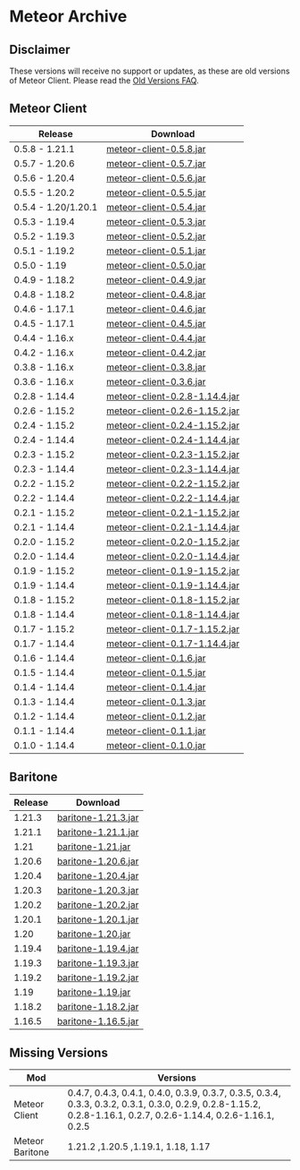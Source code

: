 # Meteor Archive



## Disclaimer

These versions will receive no support or updates, as these are old versions of Meteor Client. Please read the [Old Versions FAQ](https://meteorclient.com/faq/old-versions).

## Meteor Client

| Release             | Download                                                                                                                                   |
|---------------------|--------------------------------------------------------------------------------------------------------------------------------------------|
| 0.5.8 - 1.21.1      | [meteor-client-0.5.8.jar](https://raw.githubusercontent.com/galaxy13-lab/meteor-archive-Meteor-Baritone/master/files/meteor-client/meteor-client-0.5.8.jar)               |
| 0.5.7 - 1.20.6      | [meteor-client-0.5.7.jar](https://raw.githubusercontent.com/galaxy13-lab/meteor-archive-Meteor-Baritone/master/files/meteor-client/meteor-client-0.5.7.jar)               |
| 0.5.6 - 1.20.4      | [meteor-client-0.5.6.jar](https://raw.githubusercontent.com/galaxy13-lab/meteor-archive-Meteor-Baritone/master/files/meteor-client/meteor-client-0.5.6.jar)               |
| 0.5.5 - 1.20.2      | [meteor-client-0.5.5.jar](https://raw.githubusercontent.com/galaxy13-lab/meteor-archive-Meteor-Baritone/master/files/meteor-client/meteor-client-0.5.5.jar)               |
| 0.5.4 - 1.20/1.20.1 | [meteor-client-0.5.4.jar](https://raw.githubusercontent.com/galaxy13-lab/meteor-archive-Meteor-Baritone/master/files/meteor-client/meteor-client-0.5.4.jar)               |
| 0.5.3 - 1.19.4      | [meteor-client-0.5.3.jar](https://raw.githubusercontent.com/galaxy13-lab/meteor-archive-Meteor-Baritone/master/files/meteor-client/meteor-client-0.5.3.jar)               |
| 0.5.2 - 1.19.3      | [meteor-client-0.5.2.jar](https://raw.githubusercontent.com/galaxy13-lab/meteor-archive-Meteor-Baritone/master/files/meteor-client/meteor-client-0.5.2.jar)               |
| 0.5.1 - 1.19.2      | [meteor-client-0.5.1.jar](https://raw.githubusercontent.com/galaxy13-lab/meteor-archive-Meteor-Baritone/master/files/meteor-client/meteor-client-0.5.1.jar)               |
| 0.5.0 - 1.19        | [meteor-client-0.5.0.jar](https://raw.githubusercontent.com/galaxy13-lab/meteor-archive-Meteor-Baritone/master/files/meteor-client/meteor-client-0.5.0.jar)               |
| 0.4.9 - 1.18.2      | [meteor-client-0.4.9.jar](https://raw.githubusercontent.com/galaxy13-lab/meteor-archive-Meteor-Baritone/master/files/meteor-client/meteor-client-0.4.9.jar)               |
| 0.4.8 - 1.18.2      | [meteor-client-0.4.8.jar](https://raw.githubusercontent.com/galaxy13-lab/meteor-archive-Meteor-Baritone/master/files/meteor-client/meteor-client-0.4.8.jar)               |
| 0.4.6 - 1.17.1      | [meteor-client-0.4.6.jar](https://raw.githubusercontent.com/galaxy13-lab/meteor-archive-Meteor-Baritone/master/files/meteor-client/meteor-client-0.4.6.jar)               |
| 0.4.5 - 1.17.1      | [meteor-client-0.4.5.jar](https://raw.githubusercontent.com/galaxy13-lab/meteor-archive-Meteor-Baritone/master/files/meteor-client/meteor-client-0.4.5.jar)               |
| 0.4.4 - 1.16.x      | [meteor-client-0.4.4.jar](https://raw.githubusercontent.com/galaxy13-lab/meteor-archive-Meteor-Baritone/master/files/meteor-client/meteor-client-0.4.4.jar)               |
| 0.4.2 - 1.16.x      | [meteor-client-0.4.2.jar](https://raw.githubusercontent.com/galaxy13-lab/meteor-archive-Meteor-Baritone/master/files/meteor-client/meteor-client-0.4.2.jar)               |
| 0.3.8 - 1.16.x      | [meteor-client-0.3.8.jar](https://raw.githubusercontent.com/galaxy13-lab/meteor-archive-Meteor-Baritone/master/files/meteor-client/meteor-client-0.3.8.jar)               |
| 0.3.6 - 1.16.x      | [meteor-client-0.3.6.jar](https://raw.githubusercontent.com/galaxy13-lab/meteor-archive-Meteor-Baritone/master/files/meteor-client/meteor-client-0.3.6.jar)               |
| 0.2.8 - 1.14.4      | [meteor-client-0.2.8-1.14.4.jar](https://raw.githubusercontent.com/galaxy13-lab/meteor-archive-Meteor-Baritone/master/files/meteor-client/meteor-client-0.2.8-1.14.4.jar) |
| 0.2.6 - 1.15.2      | [meteor-client-0.2.6-1.15.2.jar](https://raw.githubusercontent.com/galaxy13-lab/meteor-archive-Meteor-Baritone/master/files/meteor-client/meteor-client-0.2.6-1.15.2.jar) |
| 0.2.4 - 1.15.2      | [meteor-client-0.2.4-1.15.2.jar](https://raw.githubusercontent.com/galaxy13-lab/meteor-archive-Meteor-Baritone/master/files/meteor-client/meteor-client-0.2.4-1.15.2.jar) |
| 0.2.4 - 1.14.4      | [meteor-client-0.2.4-1.14.4.jar](https://raw.githubusercontent.com/galaxy13-lab/meteor-archive-Meteor-Baritone/master/files/meteor-client/meteor-client-0.2.4-1.14.4.jar) |
| 0.2.3 - 1.15.2      | [meteor-client-0.2.3-1.15.2.jar](https://raw.githubusercontent.com/galaxy13-lab/meteor-archive-Meteor-Baritone/master/files/meteor-client/meteor-client-0.2.3-1.15.2.jar) |
| 0.2.3 - 1.14.4      | [meteor-client-0.2.3-1.14.4.jar](https://raw.githubusercontent.com/galaxy13-lab/meteor-archive-Meteor-Baritone/master/files/meteor-client/meteor-client-0.2.3-1.14.4.jar) |
| 0.2.2 - 1.15.2      | [meteor-client-0.2.2-1.15.2.jar](https://raw.githubusercontent.com/galaxy13-lab/meteor-archive-Meteor-Baritone/master/files/meteor-client/meteor-client-0.2.2-1.15.2.jar) |
| 0.2.2 - 1.14.4      | [meteor-client-0.2.2-1.14.4.jar](https://raw.githubusercontent.com/galaxy13-lab/meteor-archive-Meteor-Baritone/master/files/meteor-client/meteor-client-0.2.2-1.14.4.jar) |
| 0.2.1 - 1.15.2      | [meteor-client-0.2.1-1.15.2.jar](https://raw.githubusercontent.com/galaxy13-lab/meteor-archive-Meteor-Baritone/master/files/meteor-client/meteor-client-0.2.1-1.15.2.jar) |
| 0.2.1 - 1.14.4      | [meteor-client-0.2.1-1.14.4.jar](https://raw.githubusercontent.com/galaxy13-lab/meteor-archive-Meteor-Baritone/master/files/meteor-client/meteor-client-0.2.1-1.14.4.jar) |
| 0.2.0 - 1.15.2      | [meteor-client-0.2.0-1.15.2.jar](https://raw.githubusercontent.com/galaxy13-lab/meteor-archive-Meteor-Baritone/master/files/meteor-client/meteor-client-0.2.0-1.15.2.jar) |
| 0.2.0 - 1.14.4      | [meteor-client-0.2.0-1.14.4.jar](https://raw.githubusercontent.com/galaxy13-lab/meteor-archive-Meteor-Baritone/master/files/meteor-client/meteor-client-0.2.0-1.14.4.jar) |
| 0.1.9 - 1.15.2      | [meteor-client-0.1.9-1.15.2.jar](https://raw.githubusercontent.com/galaxy13-lab/meteor-archive-Meteor-Baritone/master/files/meteor-client/meteor-client-0.1.9-1.15.2.jar) |
| 0.1.9 - 1.14.4      | [meteor-client-0.1.9-1.14.4.jar](https://raw.githubusercontent.com/galaxy13-lab/meteor-archive-Meteor-Baritone/master/files/meteor-client/meteor-client-0.1.9-1.14.4.jar) |
| 0.1.8 - 1.15.2      | [meteor-client-0.1.8-1.15.2.jar](https://raw.githubusercontent.com/galaxy13-lab/meteor-archive-Meteor-Baritone/master/files/meteor-client/meteor-client-0.1.8-1.15.2.jar) |
| 0.1.8 - 1.14.4      | [meteor-client-0.1.8-1.14.4.jar](https://raw.githubusercontent.com/galaxy13-lab/meteor-archive-Meteor-Baritone/master/files/meteor-client/meteor-client-0.1.8-1.14.4.jar) |
| 0.1.7 - 1.15.2      | [meteor-client-0.1.7-1.15.2.jar](https://raw.githubusercontent.com/galaxy13-lab/meteor-archive-Meteor-Baritone/master/files/meteor-client/meteor-client-0.1.7-1.15.2.jar) |
| 0.1.7 - 1.14.4      | [meteor-client-0.1.7-1.14.4.jar](https://raw.githubusercontent.com/galaxy13-lab/meteor-archive-Meteor-Baritone/master/files/meteor-client/meteor-client-0.1.7-1.14.4.jar) |
| 0.1.6 - 1.14.4      | [meteor-client-0.1.6.jar](https://raw.githubusercontent.com/galaxy13-lab/meteor-archive-Meteor-Baritone/master/files/meteor-client/meteor-client-0.1.6.jar)               |
| 0.1.5 - 1.14.4      | [meteor-client-0.1.5.jar](https://raw.githubusercontent.com/galaxy13-lab/meteor-archive-Meteor-Baritone/master/files/meteor-client/meteor-client-0.1.5.jar)               |
| 0.1.4 - 1.14.4      | [meteor-client-0.1.4.jar](https://raw.githubusercontent.com/galaxy13-lab/meteor-archive-Meteor-Baritone/master/files/meteor-client/meteor-client-0.1.4.jar)               |
| 0.1.3 - 1.14.4      | [meteor-client-0.1.3.jar](https://raw.githubusercontent.com/galaxy13-lab/meteor-archive-Meteor-Baritone/master/files/meteor-client/meteor-client-0.1.3.jar)               |
| 0.1.2 - 1.14.4      | [meteor-client-0.1.2.jar](https://raw.githubusercontent.com/galaxy13-lab/meteor-archive-Meteor-Baritone/master/files/meteor-client/meteor-client-0.1.2.jar)               |
| 0.1.1 - 1.14.4      | [meteor-client-0.1.1.jar](https://raw.githubusercontent.com/galaxy13-lab/meteor-archive-Meteor-Baritone/master/files/meteor-client/meteor-client-0.1.1.jar)               |
| 0.1.0 - 1.14.4      | [meteor-client-0.1.0.jar](https://raw.githubusercontent.com/galaxy13-lab/meteor-archive-Meteor-Baritone/master/files/meteor-client/meteor-client-0.1.0.jar)               |

## Baritone

| Release | Download                                                                                                                          |
|---------|-----------------------------------------------------------------------------------------------------------------------------------|
| 1.21.3   | [baritone-1.21.3.jar](https://raw.githubusercontent.com/galaxy13-lab/meteor-archive-Meteor-Baritone/master/files/baritone/baritone-1.21.3.jar) |
| 1.21.1   | [baritone-1.21.1.jar](https://raw.githubusercontent.com/galaxy13-lab/meteor-archive-Meteor-Baritone/master/files/baritone/baritone-1.21.1.jar) |
| 1.21    | [baritone-1.21.jar](https://raw.githubusercontent.com/galaxy13-lab/meteor-archive-Meteor-Baritone/master/files/baritone/baritone-1.21.jar) |
| 1.20.6   | [baritone-1.20.6.jar](https://raw.githubusercontent.com/galaxy13-lab/meteor-archive-Meteor-Baritone/master/files/baritone/baritone-1.20.6.jar) |
| 1.20.4   | [baritone-1.20.4.jar](https://raw.githubusercontent.com/galaxy13-lab/meteor-archive-Meteor-Baritone/master/files/baritone/baritone-1.20.4.jar) |
| 1.20.3   | [baritone-1.20.3.jar](https://raw.githubusercontent.com/galaxy13-lab/meteor-archive-Meteor-Baritone/master/files/baritone/baritone-1.20.3.jar) |
| 1.20.2  | [baritone-1.20.2.jar](https://raw.githubusercontent.com/galaxy13-lab/meteor-archive-Meteor-Baritone/master/files/baritone/baritone-1.20.2.jar)     |
| 1.20.1  | [baritone-1.20.1.jar](https://raw.githubusercontent.com/galaxy13-lab/meteor-archive-Meteor-Baritone/master/files/baritone/baritone-1.20.1.jar) |
| 1.20    | [baritone-1.20.jar](https://raw.githubusercontent.com/galaxy13-lab/meteor-archive-Meteor-Baritone/master/files/baritone/baritone-1.20.jar)     |
| 1.19.4  | [baritone-1.19.4.jar](https://raw.githubusercontent.com/galaxy13-lab/meteor-archive-Meteor-Baritone/master/files/baritone/baritone-1.19.4.jar) |
| 1.19.3  | [baritone-1.19.3.jar](https://raw.githubusercontent.com/galaxy13-lab/meteor-archive-Meteor-Baritone/master/files/baritone/baritone-1.19.3.jar) |
| 1.19.2  | [baritone-1.19.2.jar](https://raw.githubusercontent.com/galaxy13-lab/meteor-archive-Meteor-Baritone/master/files/baritone/baritone-1.19.2.jar) |
| 1.19    | [baritone-1.19.jar](https://raw.githubusercontent.com/galaxy13-lab/meteor-archive-Meteor-Baritone/master/files/baritone/baritone-1.19.jar)     |
| 1.18.2  | [baritone-1.18.2.jar](https://raw.githubusercontent.com/galaxy13-lab/meteor-archive-Meteor-Baritone/master/files/baritone/baritone-1.18.2.jar) |
| 1.16.5  | [baritone-1.16.5.jar](https://raw.githubusercontent.com/galaxy13-lab/meteor-archive-Meteor-Baritone/master/files/baritone/baritone-1.16.5.jar) |

## Missing Versions

| Mod             | Versions                                                                                                                                                        |
|-----------------|-----------------------------------------------------------------------------------------------------------------------------------------------------------------|
| Meteor Client   | 0.4.7, 0.4.3, 0.4.1, 0.4.0, 0.3.9, 0.3.7, 0.3.5, 0.3.4, 0.3.3, 0.3.2, 0.3.1, 0.3.0, 0.2.9, 0.2.8-1.15.2, 0.2.8-1.16.1, 0.2.7, 0.2.6-1.14.4, 0.2.6-1.16.1, 0.2.5 |                                                                                          |
| Meteor Baritone | 1.21.2 ,1.20.5 ,1.19.1, 1.18, 1.17                                                                                                                    |

